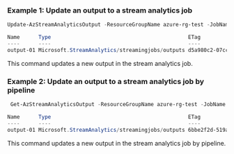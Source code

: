 ### Example 1: Update an output to a stream analytics job
```powershell
Update-AzStreamAnalyticsOutput -ResourceGroupName azure-rg-test -JobName sajob-01-pwsh -Name output-01 -File .\test\template-json\StroageAccount.json

Name      Type                                            ETag
----      ----                                            ----
output-01 Microsoft.StreamAnalytics/streamingjobs/outputs d5a980c2-07cc-4dc7-8dd3-21d27ec1212d
```

This command updates a new output in the stream analytics job.

### Example 2:  Update an output to a stream analytics job by pipeline
```powershell
 Get-AzStreamAnalyticsOutput -ResourceGroupName azure-rg-test -JobName sajob-01-pwsh -Name output-01| Update-AzStreamAnalyticsOutput -File .\test\template-json\StroageAccount.json

Name      Type                                            ETag
----      ----                                            ----
output-01 Microsoft.StreamAnalytics/streamingjobs/outputs 6bbe2f2d-519a-4cd9-9fdb-5311ea2617bc
```

This command updates a new output in the stream analytics job by pipeline.
